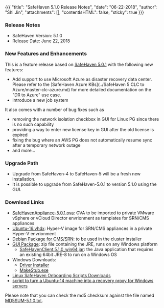 {{{
  "title": "SafeHaven 5.1.0 Release Notes",
  "date": "06-22-2018",
  "author": "Shi Jin",
  "attachments": [],
  "contentIsHTML": false,
  "sticky": true
}}}

### Release Notes

- SafeHaven Version: 5.1.0
- Release Date: June 22, 2018

### New Features and Enhancements
This is a feature release based on [SafeHaven 5.0.1](SafeHaven5.0.1-Release-Notes.md) with the following new features:
- Add support to use Microsoft Azure as disaster recovery data center. Please refer to the [SafeHaven Azure KBs](../SafeHaven 5 CLC to Azure/master-clc-azure.md) for more detailed documentation on the "DR to Azure" use case.
- Introduce a new job system 

It also comes with a number of bug fixes such as
- removing the network isolation checkbox in GUI for Linux PG since there is no such capability
- providing a way to enter new license key in GUI after the old license is expired
- fixing the bug where an AWS PG does not automatically resume sync after a temporary network outage
- and more...


### Upgrade Path
* Upgrade from SafeHaven-4 to SafeHaven-5 will be a fresh new installation.
* It is possible to upgrade from SafeHaven-5.0.1 to version 5.1.0 using the GUI. 

### Download Links
* [SafeHavenAppliance-5.0.1.ova](https://download.safehaven.ctl.io/SH-5.0.1/SafeHavenAppliance-5.0.1.ova): OVA to be imported to private VMware vSphere or vCloud Director envrionment as templates for SRN/CMS appliances
* [Ubuntu-16.vhdx](https://download.safehaven.ctl.io/SH-5.0.0/Ubuntu-16.vhdx): Hyper-V image for SRN/CMS appliances in a private Hyper-V envrionment
* [Debian Package for CMS/SRN](https://download.safehaven.ctl.io/SH-5.1.0/safehaven-5.1.0.deb): to be used in the cluster installer
* [GUI Package](https://download.safehaven.ctl.io/SH-5.1.0/SafeHavenConsole-5.1.0.zip): zip file containing the JRE, runs on any Windows platform
  * [SafeHavenClient.5.1.0_win64.jar](https://download.safehaven.ctl.io/SH-5.1.0/SafeHavenClient.5.1.0_win64.jar): the Java application that requires an existing 64bit JRE-8 to run on a Windows OS
* Windows Downloads:
  * [Driver Installer](https://download.safehaven.ctl.io/SH-5.1.0/safehaven_windows_driver-5.1.0.exe)
  * [MakeStub.exe](https://download.safehaven.ctl.io/SH-5.1.0/MakeStub-5.1.0.exe)
* [Linux SafeHaven Onboarding Scripts Downloads](https://download.safehaven.ctl.io/SH-5.1.0/safehaven_linux_onboarding_scripts-5.1.0.tar.gz)
* [script to turn a Ubuntu-14 machine into a recovery proxy for Windows servers](https://download.safehaven.ctl.io/SH-5.1.0/makestub_for_windows.sh)
 
Please note that you can check the md5 checksum against the file named [MD5SUM-5.1.0.txt](https://download.safehaven.ctl.io/SH-5.1.0/MD5SUM-5.1.0.txt).
